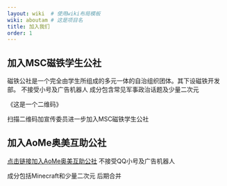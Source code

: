```yaml
---
layout: wiki  # 使用wiki布局模板
wiki: aboutam # 这是项目名
title: 加入我们
order: 1
---
```

## 加入MSC磁铁学生公社
磁铁公社是一个完全由学生所组成的多元一体的自治组织团体。其下设磁铁开发部。
不接受小号及广告机器人
成分包含常见军事政治话题及少量二次元

《这是一个二维码》

扫描二维码加宣传委员进一步加入MSC磁铁学生公社

## 加入AoMe奥美互助公社
[点击链接加入AoMe奥美互助公社](https://qm.qq.com/cgi-bin/qm/qr?k=shjQh0mRBRidgHsq-PVamzyLEDBKaeSj&jump_from=webapi&authKey=YL3iDXkmH6nQhIVgpA0JxiNR3aK5RzjqUfzQPPcA/Uikz500YgRmMYK7eKW8xIO+)
不接受QQ小号及广告机器人

成分包括Minecraft和少量二次元
后期合并
